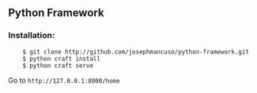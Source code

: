 ## Python Framework

### Installation:

```
    $ git clone http://github.com/josephmancuso/python-framework.git
    $ python craft install
    $ python craft serve
```

Go to `http://127.0.0.1:8000/home`
